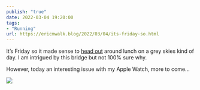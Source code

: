 ```yaml
---
publish: "true"
date: 2022-03-04 19:20:00
tags:
- "Running"
url: https://ericmwalk.blog/2022/03/04/its-friday-so.html
---
```

It’s Friday so it made sense to [head out](http://www.strava.com/activities/6772703808) around lunch on a grey skies kind of day.  I am intrigued by this bridge but not 100% sure why.

However, today an interesting issue with my Apple Watch, more to come…



![](https://ericmwalk.blog/uploads/2022/a34be4f713.jpg)